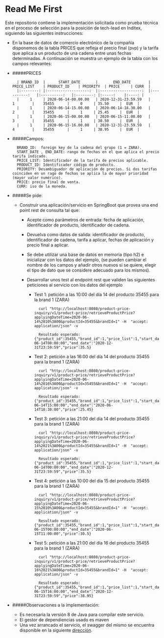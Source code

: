 # Read Me First
Este repositorio contiene la implementación solicitada como prueba técnica en el proceso de selección para la posición de tech-lead en Inditex, siguiendo las siguientes instrucciones:



* En la base de datos de comercio electrónico de la compañía disponemos de la tabla PRICES que refleja el precio final (pvp) y la tarifa que aplica a un producto de una cadena entre unas fechas determinadas. A continuación se muestra un ejemplo de la tabla con los campos relevantes:
 

* #####PRICES

        | BRAND_ID 	|      START_DATE     	|       END_DATE      	| PRICE_LIST 	| PRODUCT_ID 	| PRIORITY 	| PRICE 	| CURR 	|
        |:--------:	|:-------------------:	|:-------------------:	|:----------:	|:----------:	|:--------:	|:-----:	|:----:	|
        |     1    	| 2020-06-14-00.00.00 	| 2020-12-31-23.59.59 	|      1     	|    35455   	|     0    	| 35.50 	|  EUR 	|
        |     1    	| 2020-06-14-15.00.00 	| 2020-06-14-18.30.00 	|      2     	|    35455   	|     1    	| 25.45 	|  EUR 	|
        |     1    	| 2020-06-15-00.00.00 	| 2020-06-15-11.00.00 	|      3     	|    35455   	|     1    	| 30.50 	|  EUR 	|
        |     1    	| 2020-06-15-16.00.00 	| 2020-12-31-23.59.59 	|      4     	|    35455   	|     1    	| 38.95 	|  EUR 	|
 
* #####Campos: 

        BRAND_ID:  foreign key de la cadena del grupo (1 = ZARA).
        START_DATE , END_DATE: rango de fechas en el que aplica el precio tarifa indicado.
        PRICE_LIST: Identificador de la tarifa de precios aplicable.
        PRODUCT_ID: Identificador código de producto.
        PRIORITY: Desambiguador de aplicación de precios. Si dos tarifas coinciden en un rago de fechas se aplica la de mayor prioridad (mayor valor numérico).
        PRICE: precio final de venta.
        CURR: iso de la moneda.

 

* #####Se pide:

    * Construir una aplicación/servicio en SpringBoot que provea una end point rest de consulta  tal que:

        * Acepte como parámetros de entrada: fecha de aplicación, identificador de producto, identificador de cadena.
        * Devuelva como datos de salida: identificador de producto, identificador de cadena, tarifa a aplicar, fechas de aplicación y precio final a aplicar.
        * Se debe utilizar una base de datos en memoria (tipo h2) e inicializar con los datos del ejemplo, (se pueden cambiar el nombre de los campos y añadir otros nuevos si se quiere, elegir el tipo de dato que se considere adecuado para los mismos).
        * Desarrollar unos test al endpoint rest que  validen las siguientes peticiones al servicio con los datos del ejemplo

            * Test 1: petición a las 10:00 del día 14 del producto 35455   para la brand 1 (ZARA)
                    
                    curl "http://localhost:8080/product-price-inquiry/v1/product-price/retrieveProductPrice?applyingDateTime=2020-06-14%2010%3A00&productId=35455&brandId=1" -H  "accept: application/json" -v
                    
                    Resultado esperado: {"product_id":35455,"brand_id":1,"price_list":1,"start_date":"2020-06-14T00:00:00","end_date":"2020-12-31T23:59:59","price":35.5}
            
            * Test 2: petición a las 16:00 del día 14 del producto 35455   para la brand 1 (ZARA)
                    
                    curl "http://localhost:8080/product-price-inquiry/v1/product-price/retrieveProductPrice?applyingDateTime=2020-06-14%2016%3A00&productId=35455&brandId=1" -H  "accept: application/json" -v
                    
                    Resultado esperado: {"product_id":35455,"brand_id":1,"price_list":1,"start_date":"2020-06-14T15:00:00","end_date":"2020-06-14T18:30:00","price":25.45}
            
            * Test 3: petición a las 21:00 del día 14 del producto 35455   para la brand 1 (ZARA)        
            
                    curl "http://localhost:8080/product-price-inquiry/v1/product-price/retrieveProductPrice?applyingDateTime=2020-06-14%2021%3A00&productId=35455&brandId=1" -H  "accept: application/json" -v
                    
                    Resultado esperado: {"product_id":35455,"brand_id":1,"price_list":1,"start_date":"2020-06-14T00:00:00","end_date":"2020-12-31T23:59:59","price":35.5}
            
            * Test 4: petición a las 10:00 del día 15 del producto 35455   para la brand 1 (ZARA)   
                 
                    curl "http://localhost:8080/product-price-inquiry/v1/product-price/retrieveProductPrice?applyingDateTime=2020-06-15%2010%3A00&productId=35455&brandId=1" -H  "accept: application/json" -v
                    
                    Resultado esperado: {"product_id":35455,"brand_id":1,"price_list":1,"start_date":"2020-06-15T00:00:00","end_date":"2020-06-15T11:00:00","price":30.5}
            
            * Test 5: petición a las 21:00 del día 16 del producto 35455   para la brand 1 (ZARA) 
                   
                    curl "http://localhost:8080/product-price-inquiry/v1/product-price/retrieveProductPrice?applyingDateTime=2020-06-16%2021%3A00&productId=35455&brandId=1" -H  "accept: application/json" -v
                    
                    Resultado esperado: {"product_id":35455,"brand_id":1,"price_list":1,"start_date":"2020-06-15T16:00:00","end_date":"2020-12-31T23:59:59","price":38.95}
            
* #####Observaciones a la implementación:

    - Es necesaria la versión 8 de Java para compilar este servicio.
    - El gestor de dependiencias usado es maven
    - Una vez arrancado el servicio, el swagger del mismo se encuentra disponible en la siguiente [dirección](http://localhost:8080/product-price-inquiry/v1/swagger-ui.html "Swagger").
            
            
            
            
      



